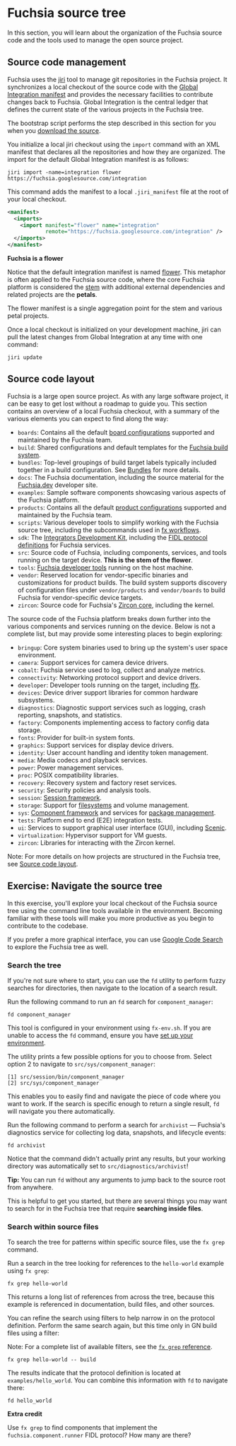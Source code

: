 # Fuchsia source tree

In this section, you will learn about the organization of the Fuchsia source
code and the tools used to manage the open source project.

## Source code management

Fuchsia uses the [jiri](https://fuchsia.googlesource.com/jiri) tool to manage
git repositories in the Fuchsia project. It synchronizes a local checkout of the
source code with the
[Global Integration manifest](https://fuchsia.googlesource.com/integration) and
provides the necessary facilities to contribute changes back to Fuchsia. Global
Integration is the central ledger that defines the current state of the various
projects in the Fuchsia tree.

<aside class="key-point">
The bootstrap script performs the step described in this section for you when
you <a href="/docs/get-started/get_fuchsia_source.md">download the source</a>.
</aside>

You initialize a local jiri checkout using the `import` command with an XML
manifest that declares all the repositories and how they are organized. The
import for the default Global Integration manifest is as follows:


```posix-terminal
jiri import -name=integration flower https://fuchsia.googlesource.com/integration
```

This command adds the manifest to a local `.jiri_manifest` file at the root of
your local checkout.


```xml {:.devsite-disable-click-to-copy}
<manifest>
  <imports>
    <import manifest="flower" name="integration"
            remote="https://fuchsia.googlesource.com/integration" />
  </imports>
</manifest>
```

<aside class="key-point">
  <b>Fuchsia is a flower</b>
  <p>Notice that the default integration manifest is named
  <a href="https://fuchsia.googlesource.com/integration/+/refs/heads/main/flower">flower</a>.
  This metaphor is often applied to the Fuchsia source code, where the core
  Fuchsia platform is considered the
  <a href="https://fuchsia.googlesource.com/integration/+/refs/heads/main/stem">stem</a>
  with additional external dependencies and related projects are the
  <strong>petals</strong>.</p>
  <p>The flower manifest is a single aggregation point for the stem and various
  petal projects.</p>
</aside>

Once a local checkout is initialized on your development machine, jiri can pull
the latest changes from Global Integration at any time with one command:

```posix-terminal
jiri update
```

## Source code layout

Fuchsia is a large open source project. As with any large software project, it
can be easy to get lost without a roadmap to guide you. This section contains
an overview of a local Fuchsia checkout, with a summary of the various elements
you can expect to find along the way:

* `boards`: Contains all the default
  [board configurations](/docs/development/build/concepts/build_system/boards_and_products.md)
  supported and maintained by the Fuchsia team.
* `build`: Shared configurations and default templates for the
  [Fuchsia build system](/docs/development/build/concepts/build_system/index.md).
* `bundles`: Top-level groupings of build target labels typically included
  together in a build configuration. See
  [Bundles](/docs/development/build/concepts/build_system/bundles.md) for more details.
* `docs`: The Fuchsia documentation, including the source material for the
  [Fuchsia.dev](https://fuchsia.dev/) developer site.
* `examples`: Sample software components showcasing various aspects of the
  Fuchsia platform.
* `products`: Contains all the default
  [product configurations](/docs/development/build/concepts/build_system/boards_and_products.md)
  supported and maintained by the Fuchsia team.
* `scripts`: Various developer tools to simplify working with the Fuchsia
  source tree, including the subcommands used in
  [fx workflows](/docs/development/build/fx.md).
* `sdk`: The [Integrators Development Kit](/docs/development/idk/README.md),
   including the
  [FIDL protocol definitions](https://fuchsia.dev/reference/fidl/README.md)
  for Fuchsia services.
* `src`: Source code of Fuchsia, including components, services, and tools
  running on the target device. **This is the stem of the flower**.
* `tools`: [Fuchsia developer tools](https://fuchsia.dev/reference/tools/sdk/README.md)
  running on the host machine.
* `vendor`: Reserved location for vendor-specific binaries and customizations
  for product builds. The build system supports discovery of configuration
  files under `vendor/products` and `vendor/boards` to build Fuchsia for
  vendor-specific device targets.
* `zircon`: Source code for Fuchsia's
  [Zircon core](/docs/concepts/kernel/README.md), including the kernel.

The source code of the Fuchsia platform breaks down further into the various
components and services running on the device. Below is not a complete list,
but may provide some interesting places to begin exploring:

* `bringup`: Core system binaries used to bring up the system's user space
  environment.
* `camera`: Support services for camera device drivers.
* `cobalt`: Fuchsia service used to log, collect and analyze metrics.
* `connectivity`: Networking protocol support and device drivers.
* `developer`: Developer tools running on the target, including
  [ffx](/docs/development/tools/ffx/overview.md).
* `devices`: Device driver support libraries for common hardware subsystems.
* `diagnostics`: Diagnostic support services such as logging, crash reporting,
  snapshots, and statistics.
* `factory`: Components implementing access to factory config data storage.
* `fonts`: Provider for built-in system fonts.
* `graphics`: Support services for display device drivers.
* `identity`: User account handling and identity token management.
* `media`: Media codecs and playback services.
* `power`: Power management services.
* `proc`: POSIX compatibility libraries.
* `recovery`: Recovery system and factory reset services.
* `security`: Security policies and analysis tools.
* `session`: [Session framework](/docs/concepts/session/introduction.md).
* `storage`: Support for [filesystems](/docs/concepts/filesystems/filesystems.md)
  and volume management.
* `sys`: [Component framework](/docs/concepts/components/v2/README.md) and
  services for [package management](/docs/concepts/packages/package.md).
* `tests`: Platform end to end (E2E) integration tests.
* `ui`: Services to support graphical user interface (GUI), including
  [Scenic](/docs/development/graphics/scenic/README.md).
* `virtualization`: Hypervisor support for VM guests.
* `zircon`: Libraries for interacting with the Zircon kernel.

Note: For more details on how projects are structured in the Fuchsia tree, see
[Source code layout](/docs/concepts/source_code/layout.md).


## Exercise: Navigate the source tree

In this exercise, you'll explore your local checkout of the Fuchsia source tree
using the command line tools available in the environment. Becoming familiar
with these tools will make you more productive as you begin to contribute to the
codebase.

<aside class="key-point">
If you prefer a more graphical interface, you can use
<a href="https://cs.opensource.google/fuchsia">Google Code Search</a> to explore
the Fuchsia tree as well.
</aside>

### Search the tree

If you're not sure where to start, you can use the `fd` utility to perform fuzzy
searches for directories, then navigate to the location of a search result.

Run the following command to run an `fd` search for `component_manager`:


```posix-terminal
fd component_manager
```

<aside class="key-point">
This tool is configured in your environment using <code>fx-env.sh</code>. If you
are unable to access the <code>fd</code> command, ensure you have
<a href="/docs/get-started/get_fuchsia_source.md#set-up-environment-variables">
set up your environment</a>.
</aside>

The utility prints a few possible options for you to choose from. Select option
2 to navigate to `src/sys/component_manager`:

```none {:.devsite-disable-click-to-copy}
[1] src/session/bin/component_manager
[2] src/sys/component_manager

```

This enables you to easily find and navigate the piece of code where you want to
work. If the search is specific enough to return a single result, `fd` will
navigate you there automatically.

Run the following command to perform a search for `archivist` — Fuchsia's
diagnostics service for collecting log data, snapshots, and lifecycle events:

```posix-terminal
fd archivist
```

Notice that the command didn't actually print any results, but your working
directory was automatically set to `src/diagnostics/archivist`!


<aside class="key-point">
  <b>Tip:</b> You can run <code>fd</code> without any arguments to jump back to
  the source root from anywhere.
</aside>

This is helpful to get you started, but there are several things you may want to
search for in the Fuchsia tree that require **searching inside files**.


### Search within source files

To search the tree for patterns within specific source files, use the
`fx grep` command.

Run a search in the tree looking for references to the `hello-world` example
using `fx grep`:

```posix-terminal
fx grep hello-world
```

This returns a long list of references from across the tree, because this
example is referenced in documentation, build files, and other sources.

You can refine the search using filters to help narrow in on the protocol
definition. Perform the same search again, but this time only in GN build files
using a filter:

Note: For a complete list of available filters, see the
[`fx grep` reference](https://fuchsia.dev/reference/tools/fx/cmd/grep).

```posix-terminal
fx grep hello-world -- build
```


The results indicate that the protocol definition is located at
`examples/hello_world`. You can combine this information with `fd` to
navigate there:


```posix-terminal
fd hello_world
```

<aside class="key-point">
  <b>Extra credit</b>
  <p>Use <code>fx grep</code> to find components that implement the
  <code>fuchsia.component.runner</code> FIDL protocol? How many are there?</p>
</aside>
